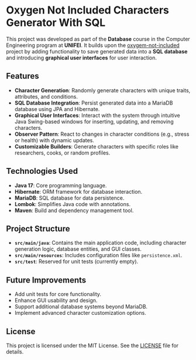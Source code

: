 # Oxygen Not Included Characters Generator With SQL

This project was developed as part of the **Database** course in the Computer Engineering program at **UNIFEI**. It builds upon the [oxygem-not-included](https://github.com/TonyALima/oxygem-not-included) project by adding functionality to save generated data into a **SQL database** and introducing **graphical user interfaces** for user interaction.

## Features

- **Character Generation**: Randomly generate characters with unique traits, attributes, and conditions.
- **SQL Database Integration**: Persist generated data into a MariaDB database using JPA and Hibernate.
- **Graphical User Interfaces**: Interact with the system through intuitive Java Swing-based windows for inserting, updating, and removing characters.
- **Observer Pattern**: React to changes in character conditions (e.g., stress or health) with dynamic updates.
- **Customizable Builders**: Generate characters with specific roles like researchers, cooks, or random profiles.

## Technologies Used

- **Java 17**: Core programming language.
- **Hibernate**: ORM framework for database interaction.
- **MariaDB**: SQL database for data persistence.
- **Lombok**: Simplifies Java code with annotations.
- **Maven**: Build and dependency management tool.

## Project Structure

- **`src/main/java`**: Contains the main application code, including character generation logic, database entities, and GUI classes.
- **`src/main/resources`**: Includes configuration files like `persistence.xml`.
- **`src/test`**: Reserved for unit tests (currently empty).

## Future Improvements

- Add unit tests for core functionality.
- Enhance GUI usability and design.
- Support additional database systems beyond MariaDB.
- Implement advanced character customization options.

## License

This project is licensed under the MIT License. See the [LICENSE](LICENSE) file for details.

